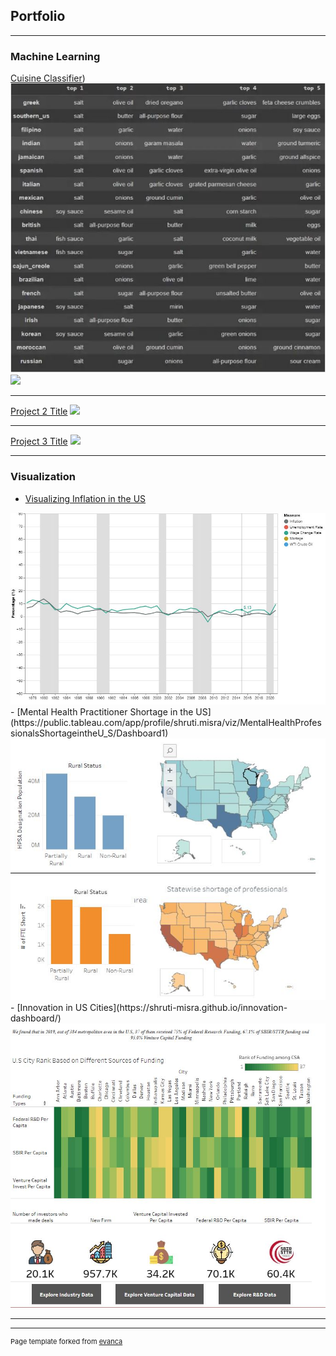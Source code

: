 ## Portfolio

---

### Machine Learning 

[Cuisine Classifier](https://medium.com/p/8d75a90a69d7))
<img src="images/cuisine.JPG"/>
[![](https://img.shields.io/badge/Github-View%20on%20Github-blue)]([link-to-our-project](https://github.com/shruti-misra/kaggle-whats-cooking))

---
[Project 2 Title](/pdf/sample_presentation.pdf)
<img src="images/dummy_thumbnail.jpg?raw=true"/>

---
[Project 3 Title](http://example.com/)
<img src="images/dummy_thumbnail.jpg?raw=true"/>

---

### Visualization

- [Visualizing Inflation in the US](https://shruti-misra.github.io/inflation_viz/)
<img src="images/inflation.JPG"/>
- [Mental Health Practitioner Shortage in the US](https://public.tableau.com/app/profile/shruti.misra/viz/MentalHealthProfessionalsShortageintheU_S/Dashboard1)
<img src="images/mentalhealth.JPG"/>
- [Innovation in US Cities](https://shruti-misra.github.io/innovation-dashboard/)
<img src="images/innovation.JPG"/>

---




---
<p style="font-size:11px">Page template forked from <a href="https://github.com/evanca/quick-portfolio">evanca</a></p>
<!-- Remove above link if you don't want to attibute -->
